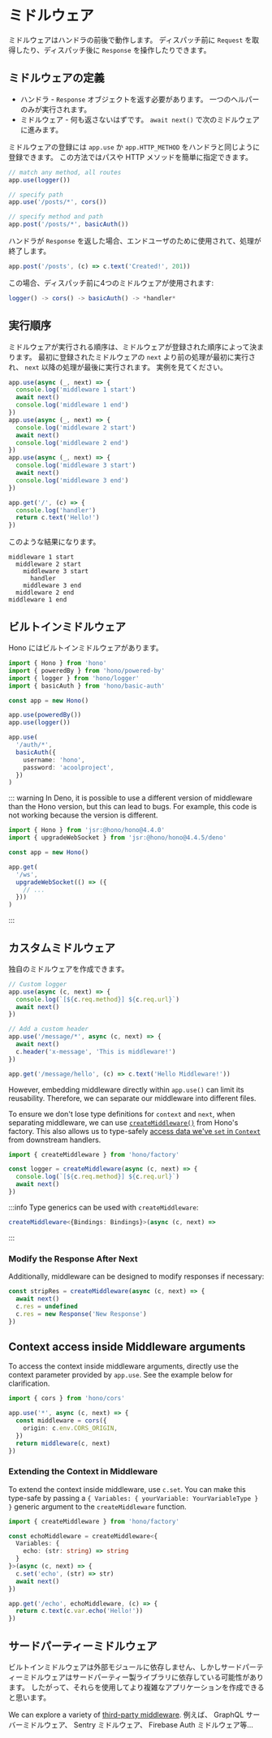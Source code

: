 # ミドルウェア

ミドルウェアはハンドラの前後で動作します。 ディスパッチ前に `Request` を取得したり、ディスパッチ後に `Response` を操作したりできます。

## ミドルウェアの定義

- ハンドラ - `Response` オブジェクトを返す必要があります。 一つのヘルパーのみが実行されます。
- ミドルウェア - 何も返さないはずです。 `await next()` で次のミドルウェアに進みます。

ミドルウェアの登録には `app.use` か `app.HTTP_METHOD` をハンドラと同じように登録できます。 この方法ではパスや HTTP メソッドを簡単に指定できます。

```ts
// match any method, all routes
app.use(logger())

// specify path
app.use('/posts/*', cors())

// specify method and path
app.post('/posts/*', basicAuth())
```

ハンドラが `Response` を返した場合、エンドユーザのために使用されて、処理が終了します。

```ts
app.post('/posts', (c) => c.text('Created!', 201))
```

この場合、ディスパッチ前に4つのミドルウェアが使用されます:

```ts
logger() -> cors() -> basicAuth() -> *handler*
```

## 実行順序

ミドルウェアが実行される順序は、ミドルウェアが登録された順序によって決まります。
最初に登録されたミドルウェアの `next` より前の処理が最初に実行され、
`next` 以降の処理が最後に実行されます。
実例を見てください。

```ts
app.use(async (_, next) => {
  console.log('middleware 1 start')
  await next()
  console.log('middleware 1 end')
})
app.use(async (_, next) => {
  console.log('middleware 2 start')
  await next()
  console.log('middleware 2 end')
})
app.use(async (_, next) => {
  console.log('middleware 3 start')
  await next()
  console.log('middleware 3 end')
})

app.get('/', (c) => {
  console.log('handler')
  return c.text('Hello!')
})
```

このような結果になります。

```
middleware 1 start
  middleware 2 start
    middleware 3 start
      handler
    middleware 3 end
  middleware 2 end
middleware 1 end
```

## ビルトインミドルウェア

Hono にはビルトインミドルウェアがあります。

```ts
import { Hono } from 'hono'
import { poweredBy } from 'hono/powered-by'
import { logger } from 'hono/logger'
import { basicAuth } from 'hono/basic-auth'

const app = new Hono()

app.use(poweredBy())
app.use(logger())

app.use(
  '/auth/*',
  basicAuth({
    username: 'hono',
    password: 'acoolproject',
  })
)
```

::: warning
In Deno, it is possible to use a different version of middleware than the Hono version, but this can lead to bugs.
For example, this code is not working because the version is different.

```ts
import { Hono } from 'jsr:@hono/hono@4.4.0'
import { upgradeWebSocket } from 'jsr:@hono/hono@4.4.5/deno'

const app = new Hono()

app.get(
  '/ws',
  upgradeWebSocket(() => ({
    // ...
  }))
)
```

:::

## カスタムミドルウェア

独自のミドルウェアを作成できます。

```ts
// Custom logger
app.use(async (c, next) => {
  console.log(`[${c.req.method}] ${c.req.url}`)
  await next()
})

// Add a custom header
app.use('/message/*', async (c, next) => {
  await next()
  c.header('x-message', 'This is middleware!')
})

app.get('/message/hello', (c) => c.text('Hello Middleware!'))
```

However, embedding middleware directly within `app.use()` can limit its reusability. Therefore, we can separate our
middleware into different files.

To ensure we don't lose type definitions for `context` and `next`, when separating middleware, we can use
[`createMiddleware()`](/docs/helpers/factory#createmiddleware) from Hono's factory. This also allows us to type-safely [access data we've `set` in `Context`](https://hono.dev/docs/api/context#set-get) from downstream handlers.

```ts
import { createMiddleware } from 'hono/factory'

const logger = createMiddleware(async (c, next) => {
  console.log(`[${c.req.method}] ${c.req.url}`)
  await next()
})
```

:::info
Type generics can be used with `createMiddleware`:

```ts
createMiddleware<{Bindings: Bindings}>(async (c, next) =>
```

:::

### Modify the Response After Next

Additionally, middleware can be designed to modify responses if necessary:

```ts
const stripRes = createMiddleware(async (c, next) => {
  await next()
  c.res = undefined
  c.res = new Response('New Response')
})
```

## Context access inside Middleware arguments

To access the context inside middleware arguments, directly use the context parameter provided by `app.use`. See the example below for clarification.

```ts
import { cors } from 'hono/cors'

app.use('*', async (c, next) => {
  const middleware = cors({
    origin: c.env.CORS_ORIGIN,
  })
  return middleware(c, next)
})
```

### Extending the Context in Middleware

To extend the context inside middleware, use `c.set`. You can make this type-safe by passing a `{ Variables: { yourVariable: YourVariableType } }` generic argument to the `createMiddleware` function.

```ts
import { createMiddleware } from 'hono/factory'

const echoMiddleware = createMiddleware<{
  Variables: {
    echo: (str: string) => string
  }
}>(async (c, next) => {
  c.set('echo', (str) => str)
  await next()
})

app.get('/echo', echoMiddleware, (c) => {
  return c.text(c.var.echo('Hello!'))
})
```

## サードパーティーミドルウェア

ビルトインミドルウェアは外部モジュールに依存しません、しかしサードパーティーミドルウェアはサードパーティー製ライブラリに依存している可能性があります。
したがって、それらを使用してより複雑なアプリケーションを作成できると思います。

We can explore a variety of [third-party middleware](https://hono.dev/docs/middleware/third-party).
例えば、 GraphQL サーバーミドルウェア、 Sentry ミドルウェア、 Firebase Auth ミドルウェア等...
